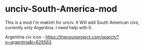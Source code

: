 # unciv-South-America-mod
This is a mod I'm makinh for unciv. It Will add South American civs, currently only Argentina. I need help with It.

Argentina civ icon - https://thenounproject.com/search/?q=argentina&i=629583